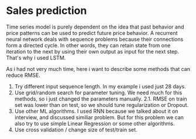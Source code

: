 # Sales prediction 
Time series model is purely dependent on the idea that past behavior and price patterns can be used to predict future price behavior. A recurrent neural network deals with sequence problems because their connections form a directed cycle. In other words, they can retain state from one iteration to the next by using their own output as input for the next step. That's why i used LSTM.

As i had not very much time, here i want to describe some methods that can reduce RMSE.
1. Try different input sequence length. In my example i used just 28 days. 
2. Use grid/random search for parameter tuning. We need much for this methods, so i just changed the parameters manually.
2.1. RMSE on train set was lower than on test, so we should tune regularization or Dropout.
3. Use other ML algorithms. I used RNN because we talked about it on interview, and discussed similiar problem. But for this problem we can also try to use simple Linear Regression or some other algorithms.
4. Use cross validation / change size of test/train set.


